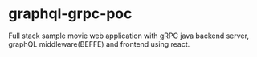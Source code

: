 # graphql-grpc-poc
Full stack sample movie web application with gRPC java backend server, graphQL middleware(BEFFE) and frontend using react.

